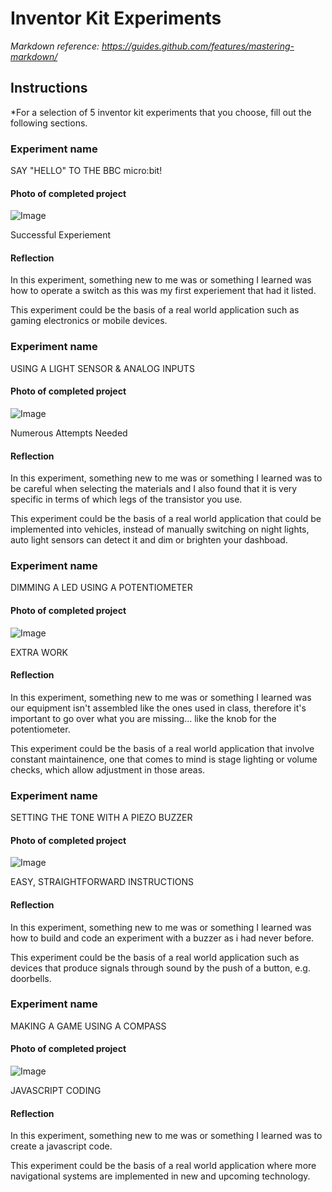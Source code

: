 # Inventor Kit Experiments

*Markdown reference: https://guides.github.com/features/mastering-markdown/*

## Instructions ##

*For a selection of 5 inventor kit experiments that you choose, fill out the following sections.

### Experiment name ###

SAY "HELLO" TO THE BBC micro:bit!

#### Photo of completed project ####

![Image](IMG_5182.JPG)

Successful Experiement

#### Reflection ####

In this experiment, something new to me was or something I learned was how to operate a switch as this was my first experiement that had it listed.

This experiment could be the basis of a real world application such as gaming electronics or mobile devices.

### Experiment name ###

USING A LIGHT SENSOR & ANALOG INPUTS

#### Photo of completed project ####

![Image](IMG_3047.JPG)

Numerous Attempts Needed

#### Reflection ####

In this experiment, something new to me was or something I learned was to be careful when selecting the materials and I also found that it is very specific in terms of which legs of the transistor you use.

This experiment could be the basis of a real world application that could be implemented into vehicles, instead of manually switching on night lights, auto light sensors can detect it and dim or brighten your dashboad.

### Experiment name ###

DIMMING A LED USING A POTENTIOMETER

#### Photo of completed project ####


![Image](IMG_4954.JPG)

EXTRA WORK

#### Reflection ####

In this experiment, something new to me was or something I learned was our equipment isn't assembled like the ones used in class, therefore it's important to go over what you are missing... like the knob for the potentiometer.

This experiment could be the basis of a real world application that involve constant maintainence, one that comes to mind is stage lighting or volume checks, which allow adjustment in those areas.

### Experiment name ###

SETTING THE TONE WITH A PIEZO BUZZER

#### Photo of completed project ####


![Image](IMG_4634.JOG)

EASY, STRAIGHTFORWARD INSTRUCTIONS

#### Reflection ####

In this experiment, something new to me was or something I learned was how to build and code an experiment with a buzzer as i had never before.

This experiment could be the basis of a real world application such as devices that produce signals through sound by the push of a button, e.g. doorbells.

### Experiment name ###

MAKING A GAME USING A COMPASS

#### Photo of completed project ####


![Image](IMG_7811.JPG)

JAVASCRIPT CODING

#### Reflection ####

In this experiment, something new to me was or something I learned was to create a javascript code.

This experiment could be the basis of a real world application where more navigational systems are implemented in new and upcoming technology.


